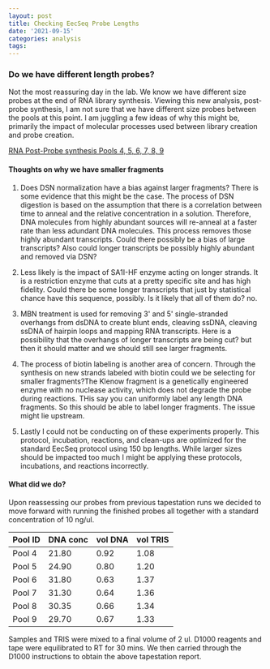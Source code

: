 ```yaml
---
layout: post
title: Checking EecSeq Probe Lengths
date: '2021-09-15'
categories: analysis
tags: 
---
```


### Do we have different length probes?

Not the most reassuring day in the lab. We know we have different size probes at the end of RNA library synthesis. Viewing this new analysis, post-probe synthesis, I am not sure that we have different size probes between the pools at this point. I am juggling a few ideas of why this might be, primarily the impact of molecular processes used between library creation and probe creation.

[RNA Post-Probe synthesis Pools 4, 5, 6, 7, 8, 9](https://github.com/madmolecularman/JMG_Puritz_Lab_Notebook/blob/master/tapestation_pdfs/Obj1a_RNAProbes_210915.pdf)

#### Thoughts on why we have smaller fragments

1) Does DSN normalization have a bias against larger fragments? There is some evidence that this might be the case. The process of DSN digestion is based on the assumption that there is a correlation between time to anneal and the relative concentration in a solution. Therefore, DNA molecules from highly abundant sources will re-anneal at a faster rate than less adundant DNA molecules. This process removes those highly abundant transcripts. Could there possibly be a bias of large transcripts? Also could longer transcripts be possibly highly abundant and removed via DSN?

2) Less likely is the impact of SA1I-HF enzyme acting on longer strands. It is a restriction enzyme that cuts at a pretty specific site and has high fidelity. Could there be some longer transcripts that just by statistical chance have this sequence, possibly. Is it likely that all of them do? no. 

3) MBN treatment is used for removing 3' and 5' single-stranded overhangs from dsDNA to create blunt ends, cleaving ssDNA, cleaving ssDNA of hairpin loops and mapping RNA transcripts. Here is a possibility that the overhangs of longer transcripts are being cut? but then it should matter and we should still see larger fragments.

4) The process of biotin labeling is another area of concern. Through the synthesis on new strands labeled with biotin could we be selecting for smaller fragments?The Klenow fragment is a genetically engineered enzyme with no nuclease activity, which does not degrade the probe during reactions. THis say you can uniformly label any length DNA fragments. So this should be able to label longer fragments. The issue might lie upstream.

5) Lastly I could not be conducting on of these experiments properly. This protocol, incubation, reactions, and clean-ups are optimized for the standard EecSeq protocol using 150 bp lengths. While larger sizes should be impacted too much I might be applying these protocols, incubations, and reactions incorrectly. 

#### What did we do?

Upon reassessing our probes from previous tapestation runs we decided to move forward with running the finished probes all together with a standard concentration of 10 ng/ul. 

|Pool ID|DNA conc|vol DNA|vol TRIS|
|-------|--------|-------|--------|
|Pool 4|21.80|0.92|1.08|
|Pool 5|24.90|0.80|1.20|
|Pool 6|31.80|0.63|1.37|
|Pool 7|31.30|0.64|1.36|
|Pool 8|30.35|0.66|1.34|
|Pool 9|29.70|0.67|1.33|

Samples and TRIS were mixed to a final volume of 2 ul. D1000 reagents and tape were equilibrated to RT for 30 mins. We then carried through the D1000 instructions to obtain the above tapestation report. 
